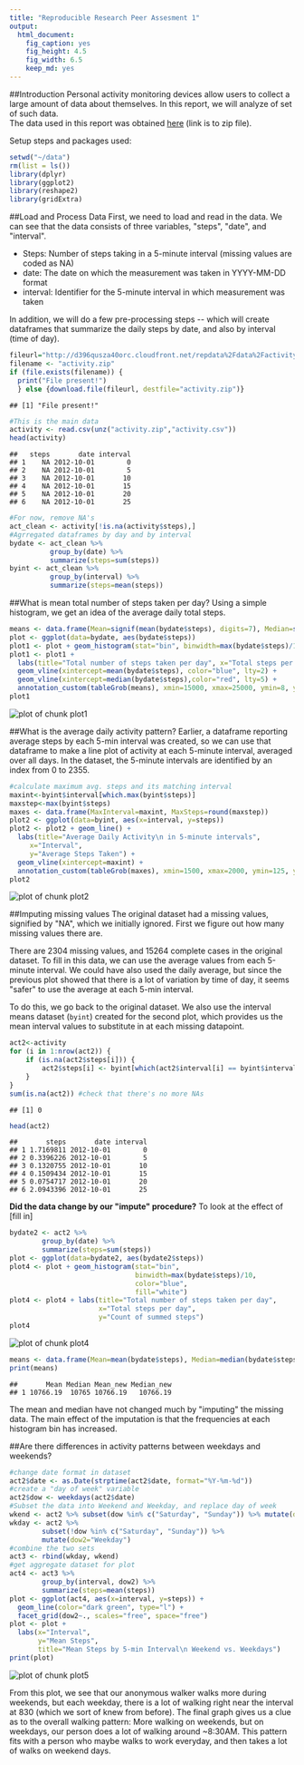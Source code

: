 ```yaml
---
title: "Reproducible Research Peer Assesment 1"
output:
  html_document:
    fig_caption: yes
    fig_height: 4.5
    fig_width: 6.5
    keep_md: yes
---
```

##Introduction
Personal activity monitoring devices allow users to collect a large amount of data about themselves. In this report, we will analyze of set of such data.  
The data used in this report was obtained [here](https://d396qusza40orc.cloudfront.net/repdata%2Fdata%2Factivity.zip) (link is to zip file).

Setup steps and packages used:

```r
setwd("~/data")
rm(list = ls())
library(dplyr)
library(ggplot2)
library(reshape2)
library(gridExtra)
```


##Load and Process Data 
First, we need to load and read in the data. We can see that the data consists of three variables, "steps", "date", and "interval".  

* Steps: Number of steps taking in a 5-minute interval (missing values are coded as NA)  
* date: The date on which the measurement was taken in YYYY-MM-DD format  
* interval: Identifier for the 5-minute interval in which measurement was taken  

In addition, we will do a few pre-processing steps -- which will create dataframes that summarize the daily steps by date, and also by interval (time of day).


```r
fileurl="http://d396qusza40orc.cloudfront.net/repdata%2Fdata%2Factivity.zip"
filename <- "activity.zip"
if (file.exists(filename)) {
  print("File present!")
  } else {download.file(fileurl, destfile="activity.zip")}
```

```
## [1] "File present!"
```

```r
#This is the main data
activity <- read.csv(unz("activity.zip","activity.csv"))
head(activity) 
```

```
##   steps       date interval
## 1    NA 2012-10-01        0
## 2    NA 2012-10-01        5
## 3    NA 2012-10-01       10
## 4    NA 2012-10-01       15
## 5    NA 2012-10-01       20
## 6    NA 2012-10-01       25
```

```r
#For now, remove NA's
act_clean <- activity[!is.na(activity$steps),]
#Agrregated dataframes by day and by interval
bydate <- act_clean %>%
          group_by(date) %>%
          summarize(steps=sum(steps))
byint <- act_clean %>%
          group_by(interval) %>%
          summarize(steps=mean(steps))
```

##What is mean total number of steps taken per day? 
Using a simple histogram, we get an idea of the average daily total steps.  


```r
means <- data.frame(Mean=signif(mean(bydate$steps), digits=7), Median=signif(median(bydate$steps), digits=7))
plot <- ggplot(data=bydate, aes(bydate$steps))
plot1 <- plot + geom_histogram(stat="bin", binwidth=max(bydate$steps)/10,color="blue", fill="white")
plot1 <- plot1 + 
  labs(title="Total number of steps taken per day", x="Total steps per day", y="Count of summed steps") + 
  geom_vline(xintercept=mean(bydate$steps), color="blue", lty=2) + 
  geom_vline(xintercept=median(bydate$steps),color="red", lty=5) + 
  annotation_custom(tableGrob(means), xmin=15000, xmax=25000, ymin=8, ymax=15)
plot1
```

![plot of chunk plot1](figure/plot1-1.png) 

##What is the average daily activity pattern?
Earlier, a dataframe reporting average steps by each 5-min interval was created, so we can use that dataframe to make a line plot of activity at each 5-minute interval, averaged over all days. In the dataset, the 5-minute intervals are identified by an index from 0 to 2355.


```r
#calculate maximum avg. steps and its matching interval
maxint<-byint$interval[which.max(byint$steps)]
maxstep<-max(byint$steps)
maxes <- data.frame(MaxInterval=maxint, MaxSteps=round(maxstep))
plot2 <- ggplot(data=byint, aes(x=interval, y=steps))
plot2 <- plot2 + geom_line() +
  labs(title="Average Daily Activity\n in 5-minute intervals",
     x="Interval",
     y="Average Steps Taken") +
  geom_vline(xintercept=maxint) +
  annotation_custom(tableGrob(maxes), xmin=1500, xmax=2000, ymin=125, ymax=150)
plot2
```

![plot of chunk plot2](figure/plot2-1.png) 


##Imputing missing values
The original dataset had a missing values, signified by "NA", which we initially ignored. First we figure out how many missing values there are.

There are 2304 missing values, and 15264 complete cases in the original dataset. To fill in this data, we can use the average values from each 5-minute interval. We could have also used the daily average, but since the previous plot showed that there is a lot of variation by time of day, it seems "safer" to use the average at each 5-min interval.

To do this, we go back to the original dataset. We also use the interval means dataset (`byint`) created for the second plot, which provides us the mean interval values to substitute in at each missing datapoint.


```r
act2<-activity
for (i in 1:nrow(act2)) {
    if (is.na(act2$steps[i])) {
        act2$steps[i] <- byint[which(act2$interval[i] == byint$interval), ]$steps
    }
}
sum(is.na(act2)) #check that there's no more NAs
```

```
## [1] 0
```

```r
head(act2)
```

```
##       steps       date interval
## 1 1.7169811 2012-10-01        0
## 2 0.3396226 2012-10-01        5
## 3 0.1320755 2012-10-01       10
## 4 0.1509434 2012-10-01       15
## 5 0.0754717 2012-10-01       20
## 6 2.0943396 2012-10-01       25
```

**Did the data change by our "impute" procedure?**
To look at the effect of [fill in]


```r
bydate2 <- act2 %>% 
        group_by(date) %>%
        summarize(steps=sum(steps)) 
plot <- ggplot(data=bydate2, aes(bydate2$steps))
plot4 <- plot + geom_histogram(stat="bin",
                               binwidth=max(bydate$steps)/10,
                               color="blue", 
                               fill="white")
plot4 <- plot4 + labs(title="Total number of steps taken per day",
                      x="Total steps per day",
                      y="Count of summed steps")
plot4
```

![plot of chunk plot4](figure/plot4-1.png) 

```r
means <- data.frame(Mean=mean(bydate$steps), Median=median(bydate$steps), Mean_new=mean(bydate2$steps), Median_new=median(bydate2$steps))
print(means)
```

```
##       Mean Median Mean_new Median_new
## 1 10766.19  10765 10766.19   10766.19
```

The mean and median have not changed much by "imputing" the missing data. The main effect of the imputation is that the frequencies at each histogram bin has increased. 

##Are there differences in activity patterns between weekdays and weekends?


```r
#change date format in dataset
act2$date <- as.Date(strptime(act2$date, format="%Y-%m-%d"))
#create a "day of week" variable
act2$dow <- weekdays(act2$date)
#Subset the data into Weekend and Weekday, and replace day of week 
wkend <- act2 %>% subset(dow %in% c("Saturday", "Sunday")) %>% mutate(dow2="Weekend")
wkday <- act2 %>% 
        subset(!dow %in% c("Saturday", "Sunday")) %>%
        mutate(dow2="Weekday")
#combine the two sets
act3 <- rbind(wkday, wkend)    
#get aggregate dataset for plot
act4 <- act3 %>%
        group_by(interval, dow2) %>%
        summarize(steps=mean(steps))
plot <- ggplot(act4, aes(x=interval, y=steps)) + 
  geom_line(color="dark green", type="l") + 
  facet_grid(dow2~., scales="free", space="free")
plot <- plot + 
  labs(x="Interval", 
       y="Mean Steps", 
       title="Mean Steps by 5-min Interval\n Weekend vs. Weekdays") 
print(plot)
```

![plot of chunk plot5](figure/plot5-1.png) 

From this plot, we see that our anonymous walker walks more during weekends, but each weekday, there is a lot of walking right near the interval at 830 (which we sort of knew from before). The final graph gives us a clue as to the overall walking pattern: More walking on weekends, but on weekdays, our person does a lot of walking around ~8:30AM. This pattern fits with a person who maybe walks to work everyday, and then takes a lot of walks on weekend days. 




